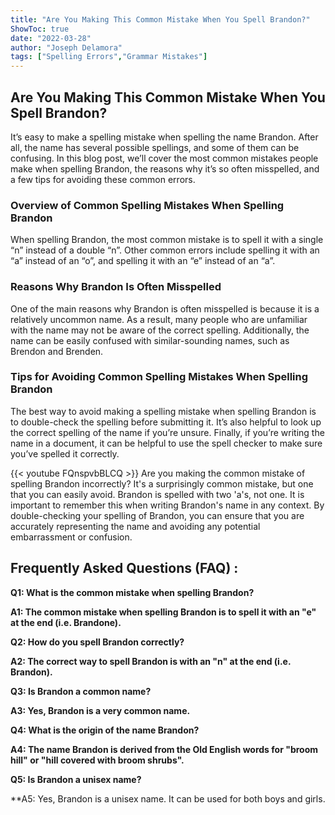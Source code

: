 ```yaml
---
title: "Are You Making This Common Mistake When You Spell Brandon?"
ShowToc: true 
date: "2022-03-28"
author: "Joseph Delamora" 
tags: ["Spelling Errors","Grammar Mistakes"]
---
```

## Are You Making This Common Mistake When You Spell Brandon? 

It’s easy to make a spelling mistake when spelling the name Brandon. After all, the name has several possible spellings, and some of them can be confusing. In this blog post, we’ll cover the most common mistakes people make when spelling Brandon, the reasons why it’s so often misspelled, and a few tips for avoiding these common errors.

### Overview of Common Spelling Mistakes When Spelling Brandon

When spelling Brandon, the most common mistake is to spell it with a single “n” instead of a double “n”. Other common errors include spelling it with an “a” instead of an “o”, and spelling it with an “e” instead of an “a”. 

### Reasons Why Brandon Is Often Misspelled

One of the main reasons why Brandon is often misspelled is because it is a relatively uncommon name. As a result, many people who are unfamiliar with the name may not be aware of the correct spelling. Additionally, the name can be easily confused with similar-sounding names, such as Brendon and Brenden.

### Tips for Avoiding Common Spelling Mistakes When Spelling Brandon

The best way to avoid making a spelling mistake when spelling Brandon is to double-check the spelling before submitting it. It’s also helpful to look up the correct spelling of the name if you’re unsure. Finally, if you’re writing the name in a document, it can be helpful to use the spell checker to make sure you’ve spelled it correctly.

{{< youtube FQnspvbBLCQ >}} 
Are you making the common mistake of spelling Brandon incorrectly? It's a surprisingly common mistake, but one that you can easily avoid. Brandon is spelled with two 'a's, not one. It is important to remember this when writing Brandon's name in any context. By double-checking your spelling of Brandon, you can ensure that you are accurately representing the name and avoiding any potential embarrassment or confusion.

## Frequently Asked Questions (FAQ) :
**Q1: What is the common mistake when spelling Brandon?**

**A1: The common mistake when spelling Brandon is to spell it with an "e" at the end (i.e. Brandone).**

**Q2: How do you spell Brandon correctly?**

**A2: The correct way to spell Brandon is with an "n" at the end (i.e. Brandon).**

**Q3: Is Brandon a common name?**

**A3: Yes, Brandon is a very common name.**

**Q4: What is the origin of the name Brandon?**

**A4: The name Brandon is derived from the Old English words for "broom hill" or "hill covered with broom shrubs".**

**Q5: Is Brandon a unisex name?**

**A5: Yes, Brandon is a unisex name. It can be used for both boys and girls.





